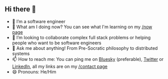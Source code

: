 ## Hi there 👋

<!--
**gustav0d/gustav0d** is a ✨ _special_ ✨ repository because its `README.md` (this file) appears on your GitHub profile.

Here are some ideas to get you started:

- 🔭 I’m currently working on ...
- 🌱 I’m currently learning ...
- 👯 I’m looking to collaborate on ...
- 🤔 I’m looking for help with ...
- 💬 Ask me about ...
- 📫 How to reach me: ...
- 😄 Pronouns: ...
- ⚡ Fun fact: ...
-->

- 🔭 I’m a software engineer
- 🌱 What am I doing now? You can see what I'm learning on my [/now page](https://gustav0d.github.io/now)
- 👯 I’m looking to collaborate complex full stack problems or helping people who want to be software engineers
- 💬 Ask me about anything! From Pre-Socratic philosophy to distributed systems
- 📫 How to reach me: You can ping me on [Bluesky](https://bsky.app/profile/gustav0d.bsky.social) (preferable), [Twitter](https://x.com/gusdantas) or [LinkedIn](https://www.linkedin.com/in/gustavo-dantas-galote/), all my links are on my [/contact page](https://gustav0d.github.io/contact)
- 😄 Pronouns: He/Him
